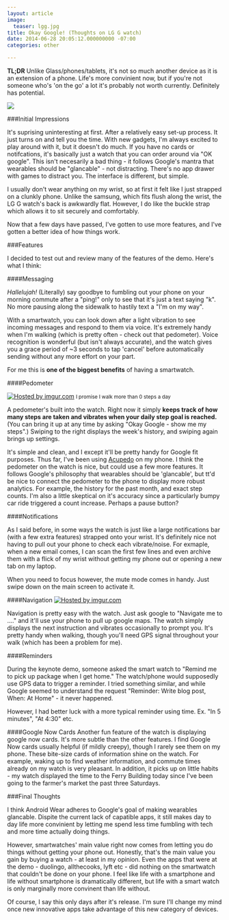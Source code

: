 ```yaml
---
layout: article
image:
  teaser: lgg.jpg
title: Okay Google! (Thoughts on LG G watch)
date: 2014-06-28 20:05:12.000000000 -07:00
categories: other

---
```



**TL;DR** Unlike Glass/phones/tablets, it's not so much another device as it is an extension of a phone. Life's more convinient now, but if you're not someone who's 'on the go' a lot it's probably not worth currently. Definitely has potential. 

![](http://i.imgur.com/QEmh18j.jpg?2)

###Initial Impressions

It's suprising uninteresting at first. After a relatively easy set-up process. It just turns on and tell you the time. With new gadgets, I'm always excited to play around with it, but it doesn't do much. If you have no cards or notifcations, it's basically just a watch that you can order around via "OK google". This isn't necesarily a bad thing - it follows Google's mantra that wearables should be "glancable" - not distracting. There's no app drawer with games to distract you. The interface is different, but simple.

I usually don't wear anything on my wrist, so at first it felt like I just strapped on a clunkly phone. Unlike the samsung, which fits flush along the wrist, the LG G watch's back is awkwardly flat. However, I do like the buckle strap which allows it to sit securely and comfortably. 

Now that a few days have passed, I've gotten to use more features, and I've gotten a better idea of how things work.


###Features

I decided to test out and review many of the features of the demo. Here's what I think:

####Messaging

*Hallelujah!* (Literally) say goodbye to fumbling out your phone on your morning commute after a  "ping!" only to see that it's just a text saying "k". No more pausing along the sidewalk to hastily text a  "I'm on my way". 

With a smartwatch, you can look down after a light vibration to see incoming messages and respond to them via voice. It's extremely handy when I'm walking (which is pretty often - check out that pedometer). Voice recognition is wonderful (but isn't always accurate), and the watch gives you a grace period of ~3 seconds to tap 'cancel' before automatically sending without any more effort on your part.

For me this is **one of the biggest benefits** of having a smartwatch. 

####Pedometer

<a href="http://imgur.com/JLt585p"><img src="http://i.imgur.com/JLt585p.jpg" title="Hosted by imgur.com"/></a>
<small>I promise I walk more than 0 steps a day </small>

A pedometer's built into the watch. Right now it simply **keeps track of how many steps are taken and vibrates when your daily step goal is reached.** (You can bring it up at any time by asking "Okay Google - show me my steps".) Swiping to the right displays the week's history, and swiping again brings up settings.

It's simple and clean, and I except it'll be pretty handy for Google fit purposes. Thus far, I've been using [Acupedo](https://play.google.com/store/apps/details?id=com.corusen.accupedo.te&hl=en) on my phone. I think the pedometer on the watch is nice, but could use a few more features. It follows Google's philosophy that wearables should be 'glancable', but tt'd be nice to connect the pedometer to the phone to display more robust analytics. For example, the history for the past month, and exact step counts. I'm also a little skeptical on it's accuracy since a particularly bumpy car ride triggered a count increase. Perhaps a pause button?


####Notifications

As I said before, in some ways the watch is just like a large notifications bar (with a few extra features) strapped onto your wrist. It's definitely nice not having to pull out your phone to check each vibrate/noise. For exmaple, when a new email comes, I can scan the first few lines and even archive them with a flick of my wrist without getting my phone out or opening a new tab on my laptop. 

When you need to focus however, the mute mode comes in handy. Just swipe down on the main screen to activate it.

####Navigation
<a href="http://imgur.com/aRnkwLj"><img src="http://i.imgur.com/aRnkwLj.jpg" title="Hosted by imgur.com"/></a>

Navigation is pretty easy with the watch. Just ask google to  "Navigate me to ...." and it'll use your phone to pull up google maps. The watch simply displays the next instruction and vibrates occasionally to prompt you. It's pretty handy when walking, though you'll need GPS signal throughout your walk (which has been a problem for me).

####Reminders

During the keynote demo, someone asked the smart watch to "Remind me to pick up package when I get home." The watch/phone would supposedly use GPS data to trigger a reminder. I tried something similar, and while Google seemed to understand the request "Reminder: Write blog post, When: At Home" - it never happened. 

However, I had better luck with a more typical reminder using time. Ex. "In 5 minutes", "At 4:30" etc.

####Google Now Cards
Another fun feature of the watch is displaying google now cards. It's more subtle than the other features. I find Google Now cards usually helpful (if mildly creepy), though I rarely see them on my phone. These bite-size cards of information shine on the watch. For example, waking up to find weather information, and commute times already on my watch is very pleasant.  In addition, it picks up on little habits - my watch displayed the time to the Ferry Building today since I've been going to the farmer's market the past three Saturdays.


###Final Thoughts

I think Android Wear adheres to Google's goal of making wearables glancable. Dispite the current lack of capatible apps, it still makes day to day life more convinient by letting me spend less time fumbling with tech and more time actually doing things. 

However, smartwatches' main value right now comes from letting you do things without getting your phone out. Honestly, that's the main value you gain by buying a watch - at least in my opinion. Even the apps that were at the demo - duolingo, allthecooks, lyft etc - did nothing on the smartwatch that couldn't be done on your phone.  I feel like life with a smartphone and life without smartphone is dramatically different, but life with a smart watch is only marginally more convinent than life without. 

Of course, I say this only days after it's release. I'm sure I'll change my mind once new innovative apps take advantage of this new category of devices.
